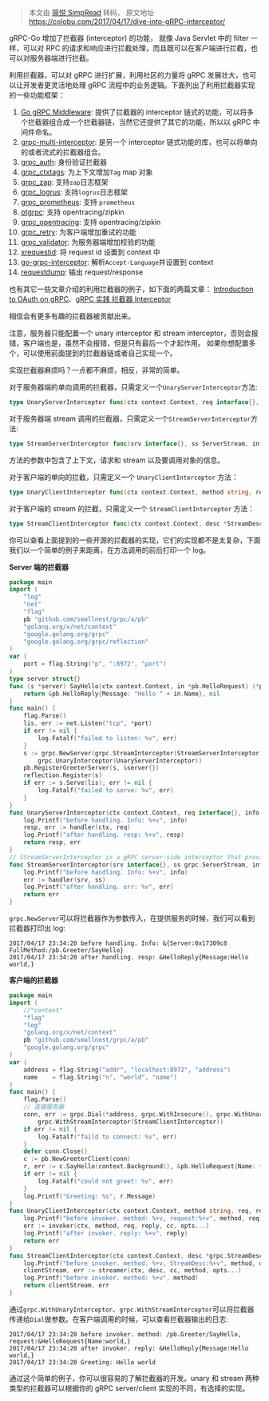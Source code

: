 > 本文由 [简悦 SimpRead](http://ksria.com/simpread/) 转码， 原文地址 https://colobu.com/2017/04/17/dive-into-gRPC-interceptor/

gRPC-Go 增加了拦截器 (interceptor) 的功能， 就像 Java Servlet 中的 filter 一样，可以对 RPC 的请求和响应进行拦截处理，而且既可以在客户端进行拦截，也可以对服务器端进行拦截。

利用拦截器，可以对 gRPC 进行扩展，利用社区的力量将 gRPC 发展壮大，也可以让开发者更灵活地处理 gRPC 流程中的业务逻辑。下面列出了利用拦截器实现的一些功能框架：

1.  [Go gRPC Middleware](https://github.com/grpc-ecosystem/go-grpc-middleware): 提供了拦截器的 interceptor 链式的功能，可以将多个拦截器组合成一个拦截器链，当然它还提供了其它的功能，所以以 gRPC 中间件命名。
2.  [grpc-multi-interceptor](https://github.com/kazegusuri/grpc-multi-interceptor): 是另一个 interceptor 链式功能的库，也可以将单向的或者流式的拦截器组合。
3.  [grpc_auth](https://github.com/grpc-ecosystem/go-grpc-middleware/blob/master/auth): 身份验证拦截器
4.  [grpc_ctxtags](https://github.com/grpc-ecosystem/go-grpc-middleware/blob/master/tags): 为上下文增加`Tag` map 对象
5.  [grpc_zap](https://github.com/grpc-ecosystem/go-grpc-middleware/blob/master/logging/zap): 支持`zap`日志框架
6.  [grpc_logrus](https://github.com/grpc-ecosystem/go-grpc-middleware/blob/master/logging/logrus): 支持`logrus`日志框架
7.  [grpc_prometheus](https://github.com/grpc-ecosystem/go-grpc-prometheus): 支持 `prometheus`
8.  [otgrpc](https://github.com/grpc-ecosystem/grpc-opentracing/tree/master/go/otgrpc): 支持 opentracing/zipkin
9.  [grpc_opentracing](https://github.com/grpc-ecosystem/go-grpc-middleware/blob/master/tracing/opentracing): 支持 opentracing/zipkin
10.  [grpc_retry](https://github.com/grpc-ecosystem/go-grpc-middleware/blob/master/retry): 为客户端增加重试的功能
11.  [grpc_validator](https://github.com/grpc-ecosystem/go-grpc-middleware/blob/master/validator): 为服务器端增加校验的功能
12.  [xrequestid](https://github.com/mercari/go-grpc-interceptor/tree/master/xrequestid): 将 request id 设置到 context 中
13.  [go-grpc-interceptor](https://github.com/mercari/go-grpc-interceptor/tree/master/acceptlang): 解析`Accept-Language`并设置到 context
14.  [requestdump](https://github.com/mercari/go-grpc-interceptor/tree/master/requestdump): 输出 request/response

也有其它一些文章介绍的利用拦截器的例子，如下面的两篇文章：
[Introduction to OAuth on gRPC](https://texlution.com/post/oauth-and-grpc-go/)、[gRPC 实践 拦截器 Interceptor](https://segmentfault.com/a/1190000007997759)

相信会有更多有趣的拦截器被贡献出来。

注意，服务器只能配置一个 unary interceptor 和 stream interceptor，否则会报错，客户端也是，虽然不会报错，但是只有最后一个才起作用。 如果你想配置多个，可以使用前面提到的拦截器链或者自己实现一个。

实现拦截器麻烦吗？一点都不麻烦，相反，非常的简单。

对于服务器端的单向调用的拦截器，只需定义一个`UnaryServerInterceptor`方法:

```go
type UnaryServerInterceptor func(ctx context.Context, req interface{}, info *UnaryServerInfo, handler UnaryHandler) (resp interface{}, err error)
```
对于服务器端 stream 调用的拦截器，只需定义一个`StreamServerInterceptor`方法:
```go
type StreamServerInterceptor func(srv interface{}, ss ServerStream, info *StreamServerInfo, handler StreamHandler) error
```
方法的参数中包含了上下文，请求和 stream 以及要调用对象的信息。

对于客户端的单向的拦截，只需定义一个 `UnaryClientInterceptor` 方法：
```go
type UnaryClientInterceptor func(ctx context.Context, method string, req, reply interface{}, cc *ClientConn, invoker UnaryInvoker, opts ...CallOption) error
```
对于客户端的 stream 的拦截，只需定义一个 `StreamClientInterceptor` 方法：
```go
type StreamClientInterceptor func(ctx context.Context, desc *StreamDesc, cc *ClientConn, method string, streamer Streamer, opts ...CallOption) (ClientStream, error)
```
你可以查看上面提到的一些开源的拦截器的实现，它们的实现都不是太复杂，下面我们以一个简单的例子来距离，在方法调用的前后打印一个 log。

**Server 端的拦截器**
```go
package main
import (
	"log"
	"net"
	"flag"
	pb "github.com/smallnest/grpc/a/pb"
	"golang.org/x/net/context"
	"google.golang.org/grpc"
	"google.golang.org/grpc/reflection"
)
var (
	port = flag.String("p", ":8972", "port")
)
type server struct{}
func (s *server) SayHello(ctx context.Context, in *pb.HelloRequest) (*pb.HelloReply, error) {
	return &pb.HelloReply{Message: "Hello " + in.Name}, nil
}
func main() {
	flag.Parse()
	lis, err := net.Listen("tcp", *port)
	if err != nil {
		log.Fatalf("failed to listen: %v", err)
	}
	s := grpc.NewServer(grpc.StreamInterceptor(StreamServerInterceptor),
		grpc.UnaryInterceptor(UnaryServerInterceptor))
	pb.RegisterGreeterServer(s, &server{})
	reflection.Register(s)
	if err := s.Serve(lis); err != nil {
		log.Fatalf("failed to serve: %v", err)
	}
}
func UnaryServerInterceptor(ctx context.Context, req interface{}, info *grpc.UnaryServerInfo, handler grpc.UnaryHandler) (interface{}, error) {
	log.Printf("before handling. Info: %+v", info)
	resp, err := handler(ctx, req)
	log.Printf("after handling. resp: %+v", resp)
	return resp, err
}
// StreamServerInterceptor is a gRPC server-side interceptor that provides Prometheus monitoring for Streaming RPCs.
func StreamServerInterceptor(srv interface{}, ss grpc.ServerStream, info *grpc.StreamServerInfo, handler grpc.StreamHandler) error {
	log.Printf("before handling. Info: %+v", info)
	err := handler(srv, ss)
	log.Printf("after handling. err: %v", err)
	return err
}
```

`grpc.NewServer`可以将拦截器作为参数传入，在提供服务的时候，我们可以看到拦截器打印出 log:
```shell
2017/04/17 23:34:20 before handling. Info: &{Server:0x17309c8 FullMethod:/pb.Greeter/SayHello}
2017/04/17 23:34:20 after handling. resp: &HelloReply{Message:Hello world,}
```

**客户端的拦截器**

```go
package main
import (
	//"context"
	"flag"
	"log"
	"golang.org/x/net/context"
	pb "github.com/smallnest/grpc/a/pb"
	"google.golang.org/grpc"
)
var (
	address = flag.String("addr", "localhost:8972", "address")
	name    = flag.String("n", "world", "name")
)
func main() {
	flag.Parse()
	// 连接服务器
	conn, err := grpc.Dial(*address, grpc.WithInsecure(), grpc.WithUnaryInterceptor(UnaryClientInterceptor),
		grpc.WithStreamInterceptor(StreamClientInterceptor))
	if err != nil {
		log.Fatalf("faild to connect: %v", err)
	}
	defer conn.Close()
	c := pb.NewGreeterClient(conn)
	r, err := c.SayHello(context.Background(), &pb.HelloRequest{Name: *name})
	if err != nil {
		log.Fatalf("could not greet: %v", err)
	}
	log.Printf("Greeting: %s", r.Message)
}
func UnaryClientInterceptor(ctx context.Context, method string, req, reply interface{}, cc *grpc.ClientConn, invoker grpc.UnaryInvoker, opts ...grpc.CallOption) error {
	log.Printf("before invoker. method: %+v, request:%+v", method, req)
	err := invoker(ctx, method, req, reply, cc, opts...)
	log.Printf("after invoker. reply: %+v", reply)
	return err
}
func StreamClientInterceptor(ctx context.Context, desc *grpc.StreamDesc, cc *grpc.ClientConn, method string, streamer grpc.Streamer, opts ...grpc.CallOption) (grpc.ClientStream, error) {
	log.Printf("before invoker. method: %+v, StreamDesc:%+v", method, desc)
	clientStream, err := streamer(ctx, desc, cc, method, opts...)
	log.Printf("before invoker. method: %+v", method)
	return clientStream, err
}
```
通过`grpc.WithUnaryInterceptor`、`grpc.WithStreamInterceptor`可以将拦截器传递给`Dial`做参数。在客户端调用的时候，可以查看拦截器输出的日志:
```shell
2017/04/17 23:34:20 before invoker. method: /pb.Greeter/SayHello, request:&HelloRequest{Name:world,}
2017/04/17 23:34:20 after invoker. reply: &HelloReply{Message:Hello world,}
2017/04/17 23:34:20 Greeting: Hello world
```
通过这个简单的例子，你可以很容易的了解拦截器的开发。unary 和 stream 两种类型的拦截器可以根据你的 gRPC server/client 实现的不同，有选择的实现。